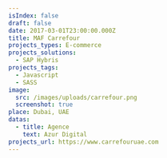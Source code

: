 ```yaml
---
isIndex: false
draft: false
date: 2017-03-01T23:00:00.000Z
title: MAF Carrefour
projects_types: E-commerce
projects_solutions:
  - SAP Hybris
projects_tags:
  - Javascript
  - SASS
image:
  src: /images/uploads/carrefour.png
  screenshot: true
place: Dubai, UAE
datas:
  - title: Agence
    text: Azur Digital
projects_url: https://www.carrefouruae.com
---
```

